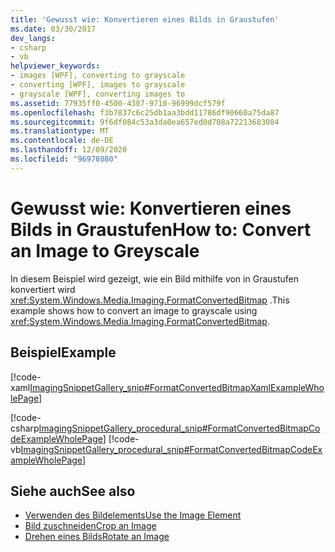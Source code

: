 ```yaml
---
title: 'Gewusst wie: Konvertieren eines Bilds in Graustufen'
ms.date: 03/30/2017
dev_langs:
- csharp
- vb
helpviewer_keywords:
- images [WPF], converting to grayscale
- converting [WPF], images to grayscale
- grayscale [WPF], converting images to
ms.assetid: 77935ff0-4500-4307-9710-96999dcf579f
ms.openlocfilehash: f3b7837c6c25db1aa3bdd11786df90660a75da87
ms.sourcegitcommit: 9f6df084c53a3da0ea657ed0d708a72213683084
ms.translationtype: MT
ms.contentlocale: de-DE
ms.lasthandoff: 12/09/2020
ms.locfileid: "96978080"
---
```

# <a name="how-to-convert-an-image-to-greyscale"></a><span data-ttu-id="3cb1a-102">Gewusst wie: Konvertieren eines Bilds in Graustufen</span><span class="sxs-lookup"><span data-stu-id="3cb1a-102">How to: Convert an Image to Greyscale</span></span>
<span data-ttu-id="3cb1a-103">In diesem Beispiel wird gezeigt, wie ein Bild mithilfe von in Graustufen konvertiert wird <xref:System.Windows.Media.Imaging.FormatConvertedBitmap> .</span><span class="sxs-lookup"><span data-stu-id="3cb1a-103">This example shows how to convert an image to grayscale using <xref:System.Windows.Media.Imaging.FormatConvertedBitmap>.</span></span>  
  
## <a name="example"></a><span data-ttu-id="3cb1a-104">Beispiel</span><span class="sxs-lookup"><span data-stu-id="3cb1a-104">Example</span></span>  
 [!code-xaml[ImagingSnippetGallery_snip#FormatConvertedBitmapXamlExampleWholePage](~/samples/snippets/csharp/VS_Snippets_Wpf/ImagingSnippetGallery_snip/CS/FormatConvertedBitmapExample.xaml#formatconvertedbitmapxamlexamplewholepage)]  
  
 [!code-csharp[ImagingSnippetGallery_procedural_snip#FormatConvertedBitmapCodeExampleWholePage](~/samples/snippets/csharp/VS_Snippets_Wpf/ImagingSnippetGallery_procedural_snip/CSharp/FormatConvertedBitmapExample.cs#formatconvertedbitmapcodeexamplewholepage)]
 [!code-vb[ImagingSnippetGallery_procedural_snip#FormatConvertedBitmapCodeExampleWholePage](~/samples/snippets/visualbasic/VS_Snippets_Wpf/ImagingSnippetGallery_procedural_snip/VB/FormatConvertedBitmapExample.vb#formatconvertedbitmapcodeexamplewholepage)]  
  
## <a name="see-also"></a><span data-ttu-id="3cb1a-105">Siehe auch</span><span class="sxs-lookup"><span data-stu-id="3cb1a-105">See also</span></span>

- [<span data-ttu-id="3cb1a-106">Verwenden des Bildelements</span><span class="sxs-lookup"><span data-stu-id="3cb1a-106">Use the Image Element</span></span>](how-to-use-the-image-element.md)
- [<span data-ttu-id="3cb1a-107">Bild zuschneiden</span><span class="sxs-lookup"><span data-stu-id="3cb1a-107">Crop an Image</span></span>](how-to-crop-an-image.md)
- [<span data-ttu-id="3cb1a-108">Drehen eines Bilds</span><span class="sxs-lookup"><span data-stu-id="3cb1a-108">Rotate an Image</span></span>](how-to-rotate-an-image.md)
